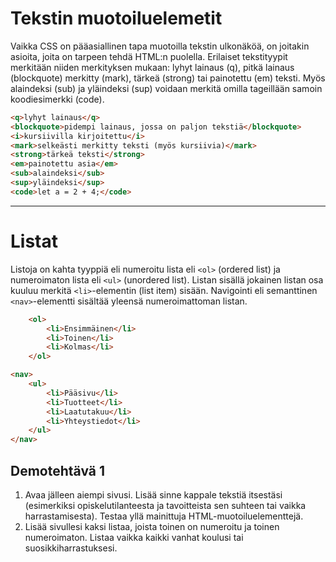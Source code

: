 # Tekstin muotoiluelemetit

Vaikka CSS on pääasiallinen tapa muotoilla tekstin ulkonäköä, on joitakin asioita, joita on tarpeen tehdä HTML:n puolella.
Erilaiset tekstityypit merkitään niiden merkityksen mukaan: lyhyt lainaus (q), pitkä lainaus (blockquote) merkitty (mark), tärkeä (strong) tai painotettu (em) teksti. Myös alaindeksi (sub) ja yläindeksi (sup) voidaan merkitä omilla tageillään samoin koodiesimerkki (code).

````HTML 
<q>lyhyt lainaus</q>
<blockquote>pidempi lainaus, jossa on paljon tekstiä</blockquote>
<i>kursiivilla kirjoitettu</i>
<mark>selkeästi merkitty teksti (myös kursiivia)</mark>
<strong>tärkeä teksti</strong>
<em>painotettu asia</em>
<sub>alaindeksi</sub>
<sup>yläindeksi</sup>
<code>let a = 2 + 4;</code>
````

---

# Listat

Listoja on kahta tyyppiä eli numeroitu lista eli ``<ol>`` (ordered list) ja numeroimaton lista eli ``<ul>`` (unordered list). Listan sisällä jokainen listan osa kuuluu merkitä ``<li>``-elementin (list item) sisään. Navigointi eli semanttinen ``<nav>``-elementti sisältää yleensä numeroimattoman listan.

```HTML 
    <ol>
        <li>Ensimmäinen</li>
        <li>Toinen</li>
        <li>Kolmas</li>
    </ol>
```

```HTML 
<nav>
    <ul>
        <li>Pääsivu</li>
        <li>Tuotteet</li>
        <li>Laatutakuu</li>
        <li>Yhteystiedot</li>
    </ul>
</nav>
```

## Demotehtävä 1

1. Avaa jälleen aiempi sivusi. Lisää sinne kappale tekstiä itsestäsi (esimerkiksi opiskelutilanteesta ja tavoitteista sen suhteen tai vaikka harrastamisesta). Testaa yllä mainittuja HTML-muotoiluelementtejä.
2. Lisää sivullesi kaksi listaa, joista toinen on numeroitu ja toinen numeroimaton. Listaa vaikka kaikki vanhat koulusi tai suosikkiharrastuksesi.